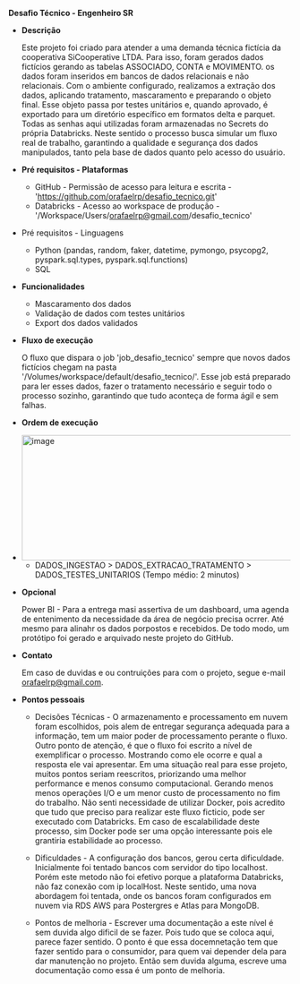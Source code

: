 **Desafio Técnico - Engenheiro SR**

* **Descrição**

  Este projeto foi criado para atender a uma demanda técnica fictícia da cooperativa SiCooperative LTDA. Para isso, foram gerados dados fictícios gerando as tabelas ASSOCIADO, CONTA e MOVIMENTO. os dados foram inseridos em bancos de dados relacionais e não relacionais. Com o ambiente configurado, realizamos a extração dos dados, aplicando tratamento, mascaramento e preparando o objeto final. Esse objeto passa por testes unitários e, quando aprovado, é exportado para um diretório específico em formatos delta e parquet. Todas as senhas aqui utilizadas foram armazenadas no Secrets do própria Databricks. Neste sentido o processo busca simular um fluxo real de trabalho, garantindo a qualidade e segurança dos dados manipulados, tanto pela base de dados quanto  pelo acesso do usuário.

* **Pré requisitos - Plataformas**

  - GitHub - Permissão de acesso para leitura e escrita - 'https://github.com/orafaelrp/desafio_tecnico.git'
  - Databricks - Acesso ao workspace de produção - '/Workspace/Users/orafaelrp@gmail.com/desafio_tecnico'

* Pré requisitos - Linguagens
  - Python (pandas, random, faker, datetime, pymongo, psycopg2, pyspark.sql.types, pyspark.sql.functions)
  - SQL

* **Funcionalidades**

  - Mascaramento dos dados
  - Validação de dados com testes unitários
  - Export dos dados validados

* **Fluxo de execução**

  O fluxo que dispara o job 'job_desafio_tecnico' sempre que novos dados fictícios chegam na pasta '/Volumes/workspace/default/desafio_tecnico/'. Esse job está preparado para ler esses dados, fazer o tratamento necessário e seguir todo o processo sozinho, garantindo que tudo aconteça de forma ágil e sem falhas.


* **Ordem de execução**

* <img width="864" height="224" alt="image" src="https://github.com/user-attachments/assets/6fab9180-f7ae-4f64-a20c-dd5e837defab" />


  - DADOS_INGESTAO > DADOS_EXTRACAO_TRATAMENTO > DADOS_TESTES_UNITARIOS (Tempo médio: 2 minutos)

* **Opcional**

  Power BI - Para a entrega masi assertiva de um dashboard, uma agenda de entenimento da necessidade da área de negócio precisa ocrrer. Até mesmo para alinahr os dados porpostos e recebidos. De todo modo, um protótipo foi gerado e arquivado neste projeto do GitHub.

* **Contato**

  Em caso de duvidas e ou contruições para com o projeto, segue e-mail orafaelrp@gmail.com.

* **Pontos pessoais**

  * Decisões Técnicas - O armazenamento e processamento em nuvem foram escolhidos, pois alem de entregar segurança adequada para a informação, tem um maior poder de processamento perante o fluxo. Outro ponto de atenção, é que o fluxo foi escrito a nível de exemplificar o processo. Mostrando como ele ocorre e qual a resposta ele vai apresentar. Em uma situação real para esse projeto, muitos pontos seriam reescritos, priorizando uma melhor performance e menos consumo computacional. Gerando menos menos operações I/O e um menor custo de processamento no fim do trabalho. Não senti necessidade de utilizar Docker, pois acredito que tudo que preciso para realizar este fluxo ficticio, pode ser executado com Databricks. Em caso de escalabilidade deste processo, sim Docker pode ser uma opção interessante pois ele grantiria estabilidade ao processo.

  * Dificuldades - A configuração dos bancos, gerou certa dificuldade. Inicialmente foi tentado bancos com servidor do tipo localhost. Porém este metodo não foi efetivo porque a plataforma Databricks, não faz conexão com ip localHost. Neste sentido, uma nova abordagem foi tentada, onde os bancos foram configurados em nuvem via RDS AWS para Postergres e Atlas para MongoDB.

  * Pontos de melhoria - Escrever uma documentação a este nível é sem duvida algo dificil de se fazer. Pois tudo que se coloca aqui, parece fazer sentido. O ponto é que essa docemnetação tem que fazer sentido para o consumidor, para quem vai depender dela para dar manutenção no projeto. Então sem duvida alguma, escreve uma documentação como essa é um ponto de melhoria. 
